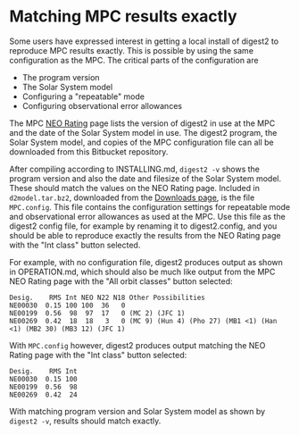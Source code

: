# Matching MPC results exactly

Some users have expressed interest in getting a local install of digest2
to reproduce MPC results exactly.  This is possible by using the same
configuration as the MPC.  The critical parts of the configuration are

* The program version
* The Solar System model
* Configuring a "repeatable" mode
* Configuring observational error allowances

The MPC [NEO Rating](http://mpc.cfa.harvard.edu/cgi-bin/test/neorate.cgi) page
lists the version of digest2 in use at the MPC and the date of the Solar System
model in use.  The digest2 program, the Solar System model, and copies of
the MPC configuration file can all be downloaded from this Bitbucket
repository.

After compiling according to INSTALLING.md, `digest2 -v` shows the program
version and also the date and filesize of the Solar System model.  These
should match the values on the NEO Rating page.  Included in `d2model.tar.bz2`,
downloaded from the
[Downloads page](https://bitbucket.org/mpcdev/digest2/downloads), is the file
`MPC.config`.  This file contains the configuration settings for repeatable
mode and observational error allowances as used at the MPC.  Use this file as
the digest2 config file, for example by renaming it to digest2.config, and you
should be able to reproduce exactly the results from the NEO Rating page with
the "Int class" button selected.

For example, with no configuration file, digest2 produces output as shown
in OPERATION.md, which should also be much like output from the MPC NEO Rating
page with the "All orbit classes" button selected:

```
Desig.    RMS Int NEO N22 N18 Other Possibilities
NE00030  0.15 100 100  36   0
NE00199  0.56  98  97  17   0 (MC 2) (JFC 1)
NE00269  0.42  18  18   3   0 (MC 9) (Hun 4) (Pho 27) (MB1 <1) (Han <1) (MB2 30) (MB3 12) (JFC 1)
```

With `MPC.config` however, digest2 produces output matching the NEO Rating
page with the "Int class" button selected:

```
Desig.    RMS Int
NE00030  0.15 100
NE00199  0.56  98
NE00269  0.42  24
```

With matching program version and Solar System model as shown by `digest2 -v`,
results should match exactly.
